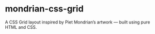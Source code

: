 # mondrian-css-grid
 A CSS Grid layout inspired by Piet Mondrian’s artwork — built using pure HTML and CSS.
